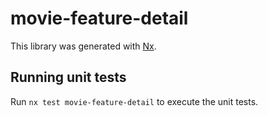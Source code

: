 # movie-feature-detail

This library was generated with [Nx](https://nx.dev).

## Running unit tests

Run `nx test movie-feature-detail` to execute the unit tests.
